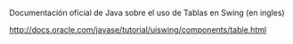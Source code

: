 Documentación oficial de Java sobre el uso de Tablas en Swing (en ingles)

http://docs.oracle.com/javase/tutorial/uiswing/components/table.html

